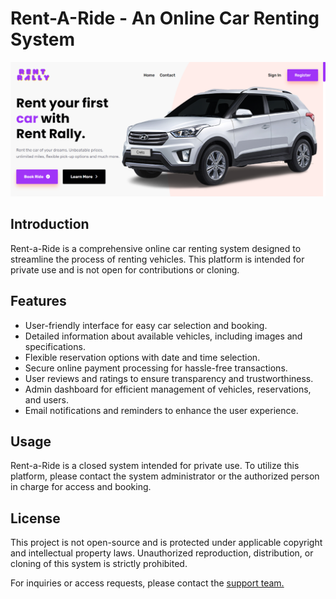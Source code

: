 # Rent-A-Ride - An Online Car Renting System


![Rent-a-Ride](/homepade.png)

## Introduction

Rent-a-Ride is a comprehensive online car renting system designed to streamline the process of renting vehicles. This platform is intended for private use and is not open for contributions or cloning.

## Features

- User-friendly interface for easy car selection and booking.
- Detailed information about available vehicles, including images and specifications.
- Flexible reservation options with date and time selection.
- Secure online payment processing for hassle-free transactions.
- User reviews and ratings to ensure transparency and trustworthiness.
- Admin dashboard for efficient management of vehicles, reservations, and users.
- Email notifications and reminders to enhance the user experience.

## Usage

Rent-a-Ride is a closed system intended for private use. To utilize this platform, please contact the system administrator or the authorized person in charge for access and booking.

## License

This project is not open-source and is protected under applicable copyright and intellectual property laws. Unauthorized reproduction, distribution, or cloning of this system is strictly prohibited.

For inquiries or access requests, please contact the [support team.](https://rentrally.netlify.app/contact)
